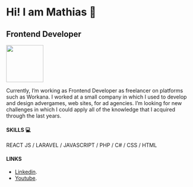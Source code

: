 # Hi! I am Mathias :wave:
 ## Frontend Developer
 <img src="https://media.giphy.com/media/du3J3cXyzhj75IOgvA/giphy.gif" width="100" height="100">

 
Currently, I’m working as Frontend Developer as freelancer on platforms such as Workana. I worked at a small company in which I used to develop and design advergames, web sites, for ad agencies. I’m looking for new challenges in which I could apply all of the knowledge that I acquired through the last years.


#### SKILLS :computer:
REACT JS / LARAVEL / JAVASCRIPT / PHP / C# / CSS / HTML 

#### LINKS
- [Linkedin](https://www.linkedin.com/in/mathias-pereira/).
- [Youtube](https://www.youtube.com/channel/UC1BMrWdZwz-qR3CH_wKXVBQ).

